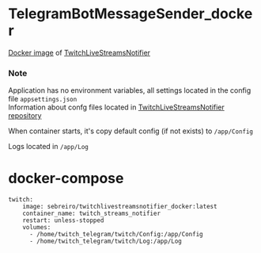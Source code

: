 TelegramBotMessageSender_docker
==
[Docker image](https://hub.docker.com/r/sebreiro/twitchlivestreamsnotifier_docker/) of [TwitchLiveStreamsNotifier](https://github.com/Sebreiro/TwitchLiveStreamsNotifier)

### Note ###  
Application has no environment variables, all settings located in the config file `appsettings.json`  
Information about confg files located in [TwitchLiveStreamsNotifier repository](https://github.com/Sebreiro/TwitchLiveStreamsNotifier#config)

When container starts, it's copy default config (if not exists) to `/app/Config`  

Logs located in `/app/Log`

# docker-compose
~~~
twitch:
    image: sebreiro/twitchlivestreamsnotifier_docker:latest
    container_name: twitch_streams_notifier
    restart: unless-stopped
    volumes:
      - /home/twitch_telegram/twitch/Config:/app/Config
      - /home/twitch_telegram/twitch/Log:/app/Log
~~~
